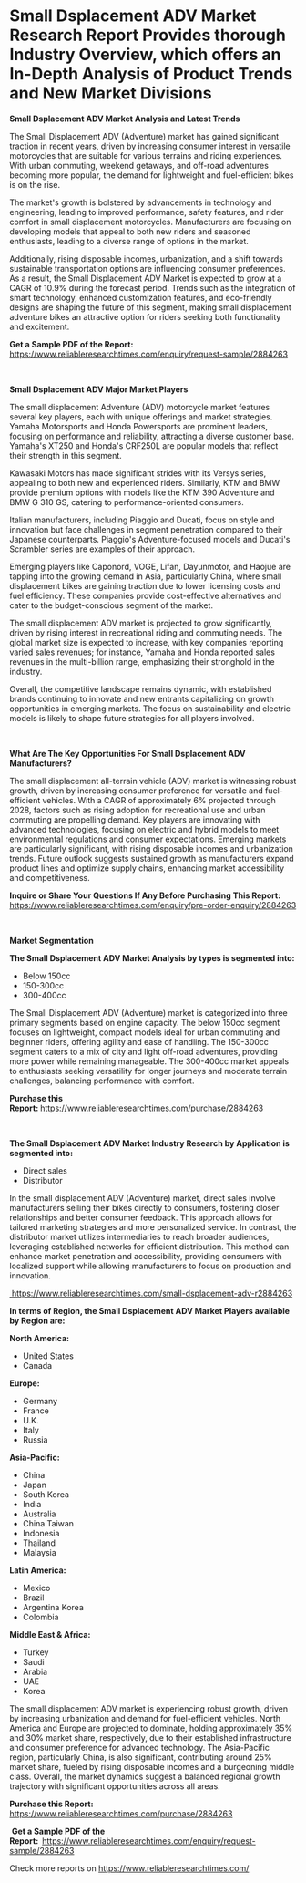 <p><h1>Small Dsplacement ADV Market Research Report Provides thorough Industry Overview, which offers an In-Depth Analysis of Product Trends and New Market Divisions</h1></p><p><strong>Small Dsplacement ADV Market Analysis and Latest Trends</strong></p>
<p><p>The Small Displacement ADV (Adventure) market has gained significant traction in recent years, driven by increasing consumer interest in versatile motorcycles that are suitable for various terrains and riding experiences. With urban commuting, weekend getaways, and off-road adventures becoming more popular, the demand for lightweight and fuel-efficient bikes is on the rise. </p><p>The market's growth is bolstered by advancements in technology and engineering, leading to improved performance, safety features, and rider comfort in small displacement motorcycles. Manufacturers are focusing on developing models that appeal to both new riders and seasoned enthusiasts, leading to a diverse range of options in the market.</p><p>Additionally, rising disposable incomes, urbanization, and a shift towards sustainable transportation options are influencing consumer preferences. As a result, the Small Displacement ADV Market is expected to grow at a CAGR of 10.9% during the forecast period. Trends such as the integration of smart technology, enhanced customization features, and eco-friendly designs are shaping the future of this segment, making small displacement adventure bikes an attractive option for riders seeking both functionality and excitement.</p></p>
<p><strong>Get a Sample PDF of the Report:&nbsp;</strong> <a href="https://www.reliableresearchtimes.com/enquiry/request-sample/2884263?utm_campaign=3137&utm_medium=2&utm_source=Github&utm_content=ia&utm_term=13032025&utm_id=small-dsplacement-adv">https://www.reliableresearchtimes.com/enquiry/request-sample/2884263</a></p>
<p>&nbsp;</p>
<p><strong>Small Dsplacement ADV Major Market Players</strong></p>
<p><p>The small displacement Adventure (ADV) motorcycle market features several key players, each with unique offerings and market strategies. Yamaha Motorsports and Honda Powersports are prominent leaders, focusing on performance and reliability, attracting a diverse customer base. Yamaha's XT250 and Honda's CRF250L are popular models that reflect their strength in this segment.</p><p>Kawasaki Motors has made significant strides with its Versys series, appealing to both new and experienced riders. Similarly, KTM and BMW provide premium options with models like the KTM 390 Adventure and BMW G 310 GS, catering to performance-oriented consumers.</p><p>Italian manufacturers, including Piaggio and Ducati, focus on style and innovation but face challenges in segment penetration compared to their Japanese counterparts. Piaggio's Adventure-focused models and Ducati's Scrambler series are examples of their approach.</p><p>Emerging players like Caponord, VOGE, Lifan, Dayunmotor, and Haojue are tapping into the growing demand in Asia, particularly China, where small displacement bikes are gaining traction due to lower licensing costs and fuel efficiency. These companies provide cost-effective alternatives and cater to the budget-conscious segment of the market.</p><p>The small displacement ADV market is projected to grow significantly, driven by rising interest in recreational riding and commuting needs. The global market size is expected to increase, with key companies reporting varied sales revenues; for instance, Yamaha and Honda reported sales revenues in the multi-billion range, emphasizing their stronghold in the industry.</p><p>Overall, the competitive landscape remains dynamic, with established brands continuing to innovate and new entrants capitalizing on growth opportunities in emerging markets. The focus on sustainability and electric models is likely to shape future strategies for all players involved.</p></p>
<p>&nbsp;</p>
<p><strong>What Are The Key Opportunities For Small Dsplacement ADV Manufacturers?</strong></p>
<p><p>The small displacement all-terrain vehicle (ADV) market is witnessing robust growth, driven by increasing consumer preference for versatile and fuel-efficient vehicles. With a CAGR of approximately 6% projected through 2028, factors such as rising adoption for recreational use and urban commuting are propelling demand. Key players are innovating with advanced technologies, focusing on electric and hybrid models to meet environmental regulations and consumer expectations. Emerging markets are particularly significant, with rising disposable incomes and urbanization trends. Future outlook suggests sustained growth as manufacturers expand product lines and optimize supply chains, enhancing market accessibility and competitiveness.</p></p>
<p><strong>Inquire or Share Your Questions If Any Before Purchasing This Report:</strong> <a href="https://www.reliableresearchtimes.com/enquiry/pre-order-enquiry/2884263?utm_campaign=3137&utm_medium=2&utm_source=Github&utm_content=ia&utm_term=13032025&utm_id=small-dsplacement-adv">https://www.reliableresearchtimes.com/enquiry/pre-order-enquiry/2884263</a></p>
<p>&nbsp;</p>
<p><strong>Market Segmentation</strong></p>
<p><strong>The Small Dsplacement ADV Market Analysis by types is segmented into:</strong></p>
<p><ul><li>Below 150cc</li><li>150-300cc</li><li>300-400cc</li></ul></p>
<p><p>The Small Displacement ADV (Adventure) market is categorized into three primary segments based on engine capacity. The below 150cc segment focuses on lightweight, compact models ideal for urban commuting and beginner riders, offering agility and ease of handling. The 150-300cc segment caters to a mix of city and light off-road adventures, providing more power while remaining manageable. The 300-400cc market appeals to enthusiasts seeking versatility for longer journeys and moderate terrain challenges, balancing performance with comfort.</p></p>
<p><strong>Purchase this Report:&nbsp;</strong><a href="https://www.reliableresearchtimes.com/purchase/2884263?utm_campaign=3137&utm_medium=2&utm_source=Github&utm_content=ia&utm_term=13032025&utm_id=small-dsplacement-adv">https://www.reliableresearchtimes.com/purchase/2884263</a></p>
<p>&nbsp;</p>
<p><strong>The Small Dsplacement ADV Market Industry Research by Application is segmented into:</strong></p>
<p><ul><li>Direct sales</li><li>Distributor</li></ul></p>
<p><p>In the small displacement ADV (Adventure) market, direct sales involve manufacturers selling their bikes directly to consumers, fostering closer relationships and better consumer feedback. This approach allows for tailored marketing strategies and more personalized service. In contrast, the distributor market utilizes intermediaries to reach broader audiences, leveraging established networks for efficient distribution. This method can enhance market penetration and accessibility, providing consumers with localized support while allowing manufacturers to focus on production and innovation.</p></p>
<p><a href="https://www.reliableresearchtimes.com/small-dsplacement-adv-r2884263?utm_campaign=3137&utm_medium=2&utm_source=Github&utm_content=ia&utm_term=13032025&utm_id=small-dsplacement-adv">&nbsp;https://www.reliableresearchtimes.com/small-dsplacement-adv-r2884263</a></p>
<p><strong>In terms of Region, the Small Dsplacement ADV Market Players available by Region are:</strong></p>
<p>
    <p> <strong> North America: </strong>
        <ul>
            <li>United States</li>
            <li>Canada</li>
        </ul>
        </p> 
    <p> <strong> Europe: </strong>
        <ul>
            <li>Germany</li>
            <li>France</li>
            <li>U.K.</li>
            <li>Italy</li>
            <li>Russia</li>
        </ul>
        </p> 
    <p> <strong> Asia-Pacific: </strong>
        <ul>
            <li>China</li>
            <li>Japan</li>
            <li>South Korea</li>
            <li>India</li>
            <li>Australia</li>
            <li>China Taiwan</li>
            <li>Indonesia</li>
            <li>Thailand</li>
            <li>Malaysia</li>
        </ul>
        </p> 
    <p> <strong> Latin America: </strong>
        <ul>
            <li>Mexico</li>
            <li>Brazil</li>
            <li>Argentina Korea</li>
            <li>Colombia</li>
        </ul>
        </p> 
    <p> <strong> Middle East & Africa: </strong>
        <ul>
            <li>Turkey</li>
            <li>Saudi</li>
            <li>Arabia</li>
            <li>UAE</li>
            <li>Korea</li>
        </ul>
    </p>
    </p>
<p><p>The small displacement ADV market is experiencing robust growth, driven by increasing urbanization and demand for fuel-efficient vehicles. North America and Europe are projected to dominate, holding approximately 35% and 30% market share, respectively, due to their established infrastructure and consumer preference for advanced technology. The Asia-Pacific region, particularly China, is also significant, contributing around 25% market share, fueled by rising disposable incomes and a burgeoning middle class. Overall, the market dynamics suggest a balanced regional growth trajectory with significant opportunities across all areas.</p></p>
<p><strong>Purchase this Report: </strong><a href="https://www.reliableresearchtimes.com/purchase/2884263?utm_campaign=3137&utm_medium=2&utm_source=Github&utm_content=ia&utm_term=13032025&utm_id=small-dsplacement-adv">https://www.reliableresearchtimes.com/purchase/2884263</a></p>
<p>&nbsp;<strong>Get a Sample PDF of the Report:&nbsp;&nbsp;</strong><a href="https://www.reliableresearchtimes.com/enquiry/request-sample/2884263?utm_campaign=3137&utm_medium=2&utm_source=Github&utm_content=ia&utm_term=13032025&utm_id=small-dsplacement-adv">https://www.reliableresearchtimes.com/enquiry/request-sample/2884263</a></p>
<p><strong></strong></p>
<p>Check more reports on <a href="https://www.reliableresearchtimes.com/?utm_campaign=3137&utm_medium=2&utm_source=Github&utm_content=ia&utm_term=13032025&utm_id=small-dsplacement-adv">https://www.reliableresearchtimes.com/</a></p>